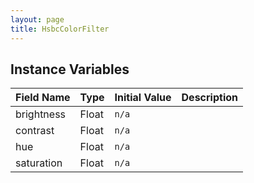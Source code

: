```yaml
---
layout: page
title: HsbcColorFilter
---
```


## Instance Variables

| Field Name | Type | Initial Value | Description |
| ------------ | ------ | --------------- | ------------- |
| brightness | Float | `n/a` |  |
| contrast | Float | `n/a` |  |
| hue | Float | `n/a` |  |
| saturation | Float | `n/a` |  |


